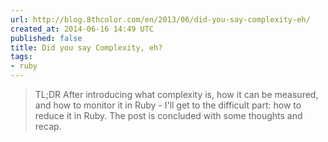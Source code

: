 ```yaml
---
url: http://blog.8thcolor.com/en/2013/06/did-you-say-complexity-eh/
created_at: 2014-06-16 14:49 UTC
published: false
title: Did you say Complexity, eh?
tags:
- ruby
---
```


<blockquote>TL;DR After introducing what complexity is, how it can be measured, and how to monitor it in Ruby - I'll get to the difficult part: how to reduce it in Ruby. The post is concluded with some thoughts and recap.

</blockquote>
